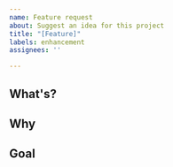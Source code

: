 ```yaml
---
name: Feature request
about: Suggest an idea for this project
title: "[Feature]"
labels: enhancement
assignees: ''

---
```


## What's?

## Why

## Goal
